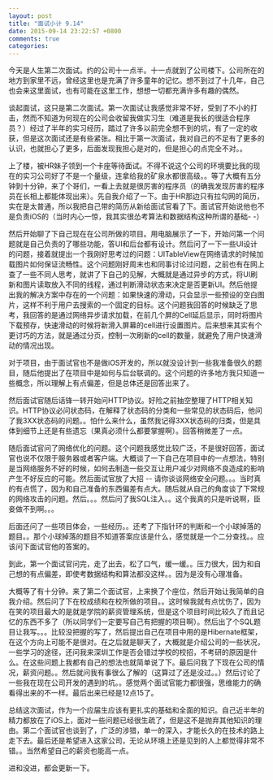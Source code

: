 ```yaml
---
layout: post
title: "面试小计 9.14"
date: 2015-09-14 23:22:57 +0800
comments: true
categories: 
---
```


今天是人生第二次面试。约的公司十一点半。十一点就到了公司楼下。公司所在的地方到家里不远，曾经这里也是充满了许多童年的记忆。想不到过了十几年，自己也会来这里面试，也有可能在这里工作，想想一切都充满许多有趣的偶然。

谈起面试，这只是第二次面试。第一次面试让我感觉非常不好，受到了不小的打击，然而不知道为何现在的公司会收留我做实习生（难道是我长的很适合程序员？）经过了半年的实习经历，踏过了许多以前完全想不到的坑，有了一定的收获，但是这次面试还是有些紧张。相比于第一次面试，我对自己的不足有了更多的认识，也就担心了更多，后面发现我担心是对的，但是担心的点完全不对。。

上了楼，被HR妹子领到一个卡座等待面试。不得不说这个公司的环境要比我的现在的实习公司好了不是一个量级，连拿给我的矿泉水都很高级。。等了大概有五分钟到十分钟，来了个哥们，一看上去就是很厉害的程序员（的确我发现厉害的程序员在长相上都能体现出来）。先自我介绍了一下。由于HR那边只有拉勾网的简历，实在是太普通，所以我把自己带的简历从新给面试官看了下。面试官开始说他也不是负责iOS的（当时内心一惊，我其实很怂考算法和数据结构这种所谓的基础- -）

然后开始聊了下自己现在在公司所做的项目。用电脑展示了一下，开始问第一个问题就是自己负责的了哪些功能，答UI和后台都有设计。然后问了一下一些UI设计的问题，接着就提出一个我刚好思考过的问题：UITableView在网络请求的时候加载图片如何保证流畅性。这个问题刚好周末也和同事讨论过问题，之前也有在网上查了一些不同人思考，就讲了下自己的见解，大概就是通过异步的方式，将UI刷新和图片读取放入不同的线程，通过判断滑动状态来决定是否更新UI。然后他提出我的解决方案中存在的一个问题：如果快速的滑动，只会显示一些预设的空白图片，这样不利于用户去搜索的一个固定的目标。这个问题我回答的时候缺乏了思考，我回答的是通过网络异步请求加载，在前几个屏的Cell延后显示，同时将图片下载预存，快速滑动的时候将新滑入屏幕的cell进行设置图片。后来想来其实有个更讨巧的方法，就是通过分页，控制一次刷新的cell的数量，就避免了用户快速滑动的情况出现。

对于项目，由于面试官也不是做iOS开发的，所以就没设计到一些我准备很久的题目，随后他提出了在项目中是如何与后台联调的。这个问题的许多地方我只知道一些概念，所以理解上有点偏差，但是总体还是回答出来了。

然后面试官随后话锋一转开始问HTTP协议。好险之前抽空整理了HTTP相关知识。HTTP协议必问状态码，在解释了状态码的分类和一些常见的状态码后，他问了我3XX状态码的问题。。怕什么来什么，虽然我记得3XX状态码的归类，但是具体到细节上还是有些遗忘（果真必须什么都要掌握啊）。回答稍微差了一点。

随后面试官问了网络优化的问题。这个问题我感觉比较广泛，不是很好回答，面试官也说不仅限于服务器或者客户端。大概谈了一下自己在项目中的一点想法，特别是当网络服务不好的时候，如何去制造一些交互让用户减少对网络不良造成的影响产生不好反应的可能。然后面试官放了大招 -- 请你谈谈网络安全问题。。。当时真的有点慌了，因为和自己准备的东西偏差有点大。随后就从自己的角度谈了下常规的网络攻击的问题。然后。。。然后问了我SQL注入。。这个我真的只是听说啊，臣妾做不到啊。。。

后面还问了一些项目体会，一些经历。。还考了下指针环的判断和一个小球掉落的题目。。那个小球掉落的题目不知道答案应该是什么，感觉就是一个二分查找。。应该问下面试官他的答案的。

到此，第一个面试官问完，走了出去，松了口气，缓一缓。。压力很大，因为和自己想的有点偏差，即使考数据结构和算法都没这样。。因为是没有心理准备。

大概等了有十分钟。来了第二个面试官，上来换了个座位，然后开始让我简单的自我介绍。然后问了下在校成绩和在校所做的项目。。这时候我就有点忧伤了，因为在笑的项目最大的是就是学院的薪资管理系统，但是这个项目时间比较久了而且记忆的东西不多了（所以同学们一定要写自己有把握的项目啊）。然后出了个SQL题目让我写。。。比较没把握的写了，然后提出自己在项目中用的是Hibernate框架，在这个方向上可能不是很对。在之后就是聊天了，大概就是介绍公司的一些状况，一些学习的途径，还问我来深圳工作是否会错过学校的校招，不考研的原因是什么。在这些问题上我都有自己的想法也就简单说了下。最后问我了下现在公司的情况，薪资问题。。然后就问我有事很么了解的（这算过了还是没过。。）然后讨论了一些我在现在公司开发的遇到的坑。。感觉两个面试官能力都很强，思维能力的确看得出来的不一样。最后出来已经是12点15了。


总结这次面试，作为一个应届生应该有更扎实的基础和全面的知识。自己近半年的精力都放在了iOS上，面对一些问题已经很生疏了，但是这不是抛弃其他知识的理由。第二个面试官也谈到了，广泛的涉猎，单一的深入，才能长久的在技术的路上走下去。最后还是希望进入这家公司，无论从环境上还是见到的人上都觉得非常不错。。当然希望自己的薪资也能高一点。

进和没进，都会更新一下。

